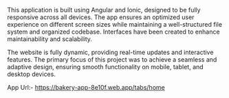 This application is built using Angular and Ionic, designed to be fully responsive across all devices. The app ensures an optimized user experience on different screen sizes while maintaining a well-structured file system and organized codebase. Interfaces have been created to enhance maintainability and scalability.

The website is fully dynamic, providing real-time updates and interactive features. The primary focus of this project was to achieve a seamless and adaptive design, ensuring smooth functionality on mobile, tablet, and desktop devices.

App Url:- https://bakery-app-8e10f.web.app/tabs/home
